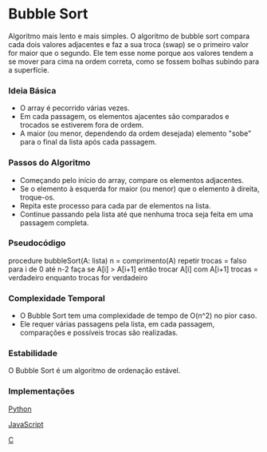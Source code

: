 # Bubble Sort
Algoritmo mais lento e mais simples.
O algoritmo de bubble sort compara cada dois valores adjacentes e faz a sua troca (swap) se o primeiro valor for maior que o segundo. Ele tem esse nome porque aos valores tendem a se mover para cima na ordem correta, como se fossem bolhas subindo para a superfície. 

### Ideia Básica
- O array é pecorrido várias vezes.
- Em cada passagem, os elementos ajacentes são comparados e trocados se estiverem fora de ordem.
- A maior (ou menor, dependendo da ordem desejada) elemento "sobe" para o final da lista após cada passagem.

### Passos do Algoritmo

- Começando pelo início do array, compare os elementos adjacentes.
- Se o elemento à esquerda for maior (ou menor) que o elemento à direita, troque-os.
- Repita este processo para cada par de elementos na lista.
- Continue passando pela lista até que nenhuma troca seja feita em uma passagem completa.

### Pseudocódigo

procedure bubbleSort(A: lista)
    n = comprimento(A)
    repetir
        trocas = falso
        para i de 0 até n-2 faça
            se A[i] > A[i+1] então
                trocar A[i] com A[i+1]
                trocas = verdadeiro
    enquanto trocas for verdadeiro

### Complexidade Temporal

- O Bubble Sort tem uma complexidade de tempo de O(n^2) no pior caso.
- Ele requer várias passagens pela lista, em cada passagem, comparações e possíveis trocas são realizadas.

### Estabilidade

O Bubble Sort é um algoritmo de ordenação estável. 

### Implementações

[Python](../Bubble-Sort/Implementacao.py)

[JavaScript](../Bubble-Sort/Implementacao.js)

[C](../Bubble-Sort/Implementacao.c)